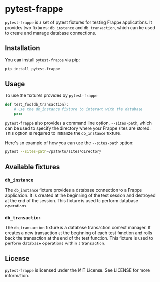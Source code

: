 # pytest-frappe

`pytest-frappe` is a set of pytest fixtures for testing Frappe applications. It provides two fixtures: `db_instance` and `db_transaction`, which can be used to create and manage database connections.

## Installation

You can install `pytest-frappe` via pip:

```bash
pip install pytest-frappe
```


## Usage

To use the fixtures provided by `pytest-frappe`

```python
def test_foo(db_transaction):
    # use the db_instance fixture to interact with the database
    pass
```


`pytest-frappe` also provides a command line option, `--sites-path`, which can be used to specify the directory where your Frappe sites are stored. This option is required to initialize the `db_instance` fixture.

Here's an example of how you can use the `--sites-path` option:

```bash
pytest --sites-path=/path/to/sites/directory
```


## Available fixtures

### `db_instance`

The `db_instance` fixture provides a database connection to a Frappe application. It is created at the beginning of the test session and destroyed at the end of the session. This fixture is used to perform database operations.

### `db_transaction`

The `db_transaction` fixture is a database transaction context manager. It creates a new transaction at the beginning of each test function and rolls back the transaction at the end of the test function. This fixture is used to perform database operations within a transaction.

## License

`pytest-frappe` is licensed under the MIT License. See LICENSE for more information.
